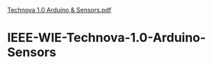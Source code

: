 [Technova 1.0 Arduino & Sensors.pdf](https://github.com/A-GHOSH-dev/IEEE-WIE-Technova-1.0-Arduino-Sensors/files/6618888/Technova.1.0.Arduino.Sensors.pdf)
# IEEE-WIE-Technova-1.0-Arduino-Sensors
